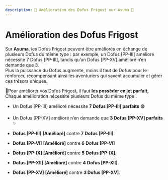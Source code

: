 ```yaml
---
description: 💠 Amélioration des Dofus Frigost sur Asuma 💠
---
```


# Amélioration des Dofus Frigost

Sur **Asuma**, les Dofus Frigost peuvent être améliorés en échange de plusieurs Dofus du même type : par exemple, un Dofus \[PP-III] amélioré nécessite 7 Dofus \[PP-III], tandis qu’un Dofus \[PP-XV] amélioré n’en demande que 3. \
Plus la puissance du Dofus augmente, moins il faut de Dofus pour le renforcer, récompensant ainsi les aventuriers qui savent accumuler et gérer ces trésors uniques.

💠Pour améliorer vos Dofus Frigost, il faut **les posséder en jet parfait,**\
Chaque amélioration nécessite plusieurs Dofus du même type :

* Un Dofus \[PP-III] amélioré nécessite **7 Dofus \[PP-III] parfaits** 🟢
* Un Dofus \[PP-XV] amélioré n’en demande que **3 Dofus \[PP-XV] parfaits** ✨



* **Dofus \[PP-III]** **\[Amélioré]** contre **7** **Dofus \[PP-III]**.
* **Dofus \[PP-VI]** **\[Amélioré]** contre **6** **Dofus \[PP-VI]**
* **Dofus \[PP-IX]** **\[Amélioré]** contre **5** **Dofus \[PP-IX]**.
* **Dofus \[PP-XII]** **\[Amélioré]** contre **4** **Dofus \[PP-XII]**.
* **Dofus \[PP-XV]** **\[Amélioré]** contre **3 Dofus \[PP-XV]**.

